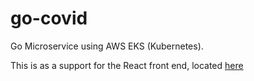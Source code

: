 # go-covid

Go Microservice using AWS EKS (Kubernetes).

This is as a support for the React front end, located [here](https://github.com/colinSchofield/covid-19/tree/severless-aws-lambda)
